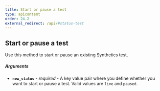 ```yaml
---
title: Start or pause a test
type: apicontent
order: 24.2
external_redirect: /api/#status-test
---
```


## Start or pause a test

Use this method to start or pause an existing Synthetics test.

##### Arguments

*   **`new_status`** - _required_ - A key value pair where you define whether you want to start or pause a test. Valid values are `live` and `paused`.
